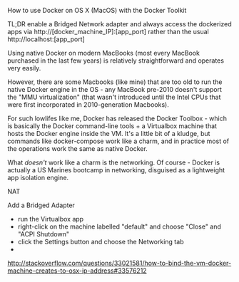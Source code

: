 How to use Docker on OS X (MacOS) with the Docker Toolkit

TL;DR enable a Bridged Network adapter and always access the dockerized apps via http://[docker_machine_IP]:[app_port] rather than the usual http://localhost:[app_port]

Using native Docker on modern MacBooks (most every MacBook purchased in the last few years) is relatively straightforward and operates very easily.

However, there are some Macbooks (like mine) that are too old to run the native Docker engine in the OS - any MacBook pre-2010 doesn't support the "MMU virtualization" (that wasn't introduced until the Intel CPUs that were first incorporated in 2010-generation Macbooks).

For such lowlifes like me, Docker has released the Docker Toolbox - which is basically the Docker command-line tools + a Virtualbox machine that hosts the Docker engine inside the VM.  It's a little bit of a kludge, but commands like docker-compose work like a charm, and in practice most of the operations work the same as native Docker.

What *doesn't* work like a charm is the networking.  Of course - Docker is actually a US Marines bootcamp in networking, disguised as a lightweight app isolation engine.



NAT

Add a Bridged Adapter
- run the Virtualbox app
- right-click on the machine labelled "default" and choose "Close" and "ACPI Shutdown"
- click the Settings button and choose the Networking tab
- 




http://stackoverflow.com/questions/33021581/how-to-bind-the-vm-docker-machine-creates-to-osx-ip-address#33576212
